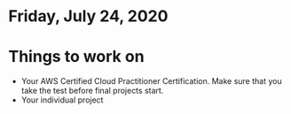 Friday, July 24, 2020
====================
# Things to work on
- Your AWS Certified Cloud Practitioner Certification. Make sure that you take the test before final projects start.
- Your individual project
